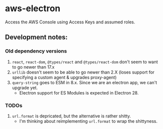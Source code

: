 # aws-electron
Access the AWS Console using Access Keys and assumed roles.

## Development notes:
### Old dependency versions
1. `react`, `react-dom`, `@types/react` and `@types/react-dom` don't seem to want to go newer than 17.x
1.  `urllib` doesn't seem to be able to go newer than 2.X (loses support for specifying a custom agent & upgrades proxy-agent)
1.  `query-string` goes to ESM in 8.x.  Since we are an electron app, we can't upgrade yet.
    * Electron support for ES Modules is expected in Electron 28.

### TODOs
1.  `url.format` is depricated, but the alternative is rather shitty.
    * I'm thinking about reimplementing `url.format` to wrap the shittyness.
